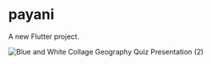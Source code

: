 # payani

A new Flutter project.


![Blue and White Collage Geography Quiz Presentation (2)](https://user-images.githubusercontent.com/64664765/213911441-959dc691-a13b-49a0-8e4c-a57d5ab0b58e.png)
